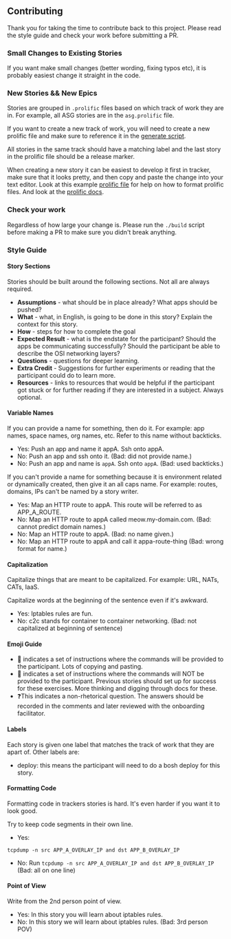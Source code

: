 ## Contributing
Thank you for taking the time to contribute back to this project. Please read the style guide and check your work before submitting a PR.

### Small Changes to Existing Stories
If you want make small changes (better wording, fixing typos etc), it is probably easiest change it straight in the code.

### New Stories && New Epics
Stories are grouped in `.prolific` files based on which track of work they are in. For example, all ASG stories are in the `asg.prolific` file.

If you want to create a new track of work, you will need to create a new prolific file and make sure to reference it in the [generate script](./generate-tracker-csv.go).

All stories in the same track should have a matching label and the last story in the prolific file should be a release marker.

When creating a new story it can be easiest to develop it first in tracker, make sure that it looks pretty, and then copy and paste the change into your text editor. Look at this example [prolific file](./example.prolific) for help on how to format prolific files. And look at the [prolific docs](https://www.pivotaltracker.com/integrations/prolific).

### Check your work
Regardless of how large your change is. Please run the `./build` script before making a PR to make sure you didn't break anything.

### Style Guide

#### Story Sections 
Stories should be built around the following sections. Not all are always required.
- **Assumptions** - what should be in place already? What apps should be pushed?
- **What** - what, in English, is going to be done in this story? Explain the context for this story.
- **How** - steps for how to complete the goal
- **Expected Result** - what is the endstate for the participant? Should the apps be communicating successfully? Should the participant be able to describe the OSI networking layers?
- **Questions** - questions for deeper learning. 
- **Extra Credit** - Suggestions for further experiments or reading that the participant could do to learn more.
- **Resources** - links to resources that would be helpful if the participant got stuck or for further reading if they are interested in a subject. Always optional. 

#### Variable Names
If you can provide a name for something, then do it. For example: app names, space names, org names, etc. Refer to this name without backticks.
 - Yes: Push an app and name it appA. Ssh onto appA. 
 - No: Push an app and ssh onto it. (Bad: did not provide name.)
 - No: Push an app and name is `appA`. Ssh onto `appA`. (Bad: used backticks.)
 
If you can't provide a name for something because it is environment related or dynamically created, then give it an all caps name. For example: routes, domains, IPs can't be named by a story writer.
- Yes: Map an HTTP route to appA. This route will be referred to as APP_A_ROUTE.
- No: Map an HTTP route to appA called meow.my-domain.com. (Bad: cannot predict domain names.)
- No: Map an HTTP route to appA. (Bad: no name given.)
- No: Map an HTTP route to appA and call it appa-route-thing (Bad: wrong format for name.) 
 
#### Capitalization
Capitalize things that are meant to be capitalized. For example: URL, NATs, CATs, IaaS. 

Capitalize words at the beginning of the sentence even if it's awkward. 
- Yes: Iptables rules are fun.
- No: c2c stands for container to container networking. (Bad: not capitalized at beginning of sentence)
 
#### Emoji Guide
- 📝 indicates a set of instructions where the commands will be provided to the participant. Lots of copying and pasting.
- 🤔 indicates a set of instructions where the commands will NOT be provided to the participant. Previous stories should set up for success for these exercises. More thinking and digging through docs for these.
- ❓This indicates a non-rhetorical question. The answers should be recorded in the comments and later reviewed with the onboarding facilitator.

#### Labels 
Each story is given one label that matches the track of work that they are apart of. 
Other labels are: 
- deploy: this means the participant will need to do a bosh deploy for this story.

#### Formatting Code 
Formatting code in trackers stories is hard. It's even harder if you want it to look good. 

Try to keep code segments in their own line. 

- Yes: 
```
tcpdump -n src APP_A_OVERLAY_IP and dst APP_B_OVERLAY_IP
```

- No: Run `tcpdump -n src APP_A_OVERLAY_IP and dst APP_B_OVERLAY_IP` (Bad: all on one line)

#### Point of View 
Write from the 2nd person point of view.
- Yes: In this story you will learn about iptables rules. 
- No: In this story we will learn about iptables rules. (Bad: 3rd person POV)


